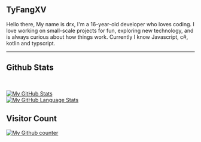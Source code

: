 ## TyFangXV
Hello there, My name is drx, I'm a 16-year-old developer who loves coding. I love working on small-scale projects for fun, exploring new technology, and is always curious about how things work. Currently I know  Javascript, c#, kotlin and typscript. 


<hr/>

## Github Stats

<br/>

[![My GitHub Stats](https://github-readme-stats.vercel.app/api/?username=TyFangXV&count_private=true&theme=tokyonight&showicons=true)]()
<br/>
[![My GitHub Language Stats](https://github-readme-stats.vercel.app/api/top-langs/?username=TyFangXV&langs_count=5&theme=tokyonight)]()
<br/>
## Visitor Count
[![My Github counter](https://profile-counter.glitch.me/Tyfangxv/count.svg)]()
<br/>




